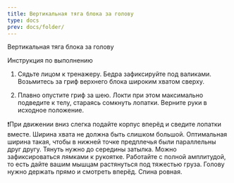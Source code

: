 ```yaml
---
title: Вертикальная тяга блока за голову
type: docs
prev: docs/folder/
---
```


Вертикальная тяга блока за голову

Инструкция по выполнению

1. Сядьте лицом к тренажеру. Бедра зафиксируйте под валиками. Возьмитесь за гриф верхнего блока широким хватом сверху.

2. Плавно опустите гриф за шею. Локти при этом максимально подведите к телу, стараясь сомкнуть лопатки. Верните руки в исходное положение.

❗️﻿﻿При движении вниз слегка подайте корпус вперёд и сведите лопатки вместе. 
﻿﻿Ширина хвата не должна быть слишком большой. Оптимальная ширина такая, чтобы в нижней точке предплечья были параллельны друг другу. 
﻿﻿Тянуть нужно до середины затылка.
Можно зафиксироваться лямками к рукоятке.
Работайте с полной амплитудой, то есть дайте вашим мышцам растянуться под тяжестью груза.
﻿﻿Голову нужно держать прямо и смотреть вперёд. Спина ровная.
